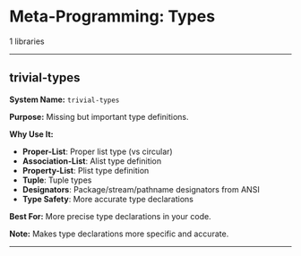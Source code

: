 # Meta-Programming: Types

1 libraries

---

## trivial-types

**System Name:** `trivial-types`

**Purpose:** Missing but important type definitions.

**Why Use It:**
- **Proper-List**: Proper list type (vs circular)
- **Association-List**: Alist type definition
- **Property-List**: Plist type definition
- **Tuple**: Tuple types
- **Designators**: Package/stream/pathname designators from ANSI
- **Type Safety**: More accurate type declarations

**Best For:** More precise type declarations in your code.

**Note:** Makes type declarations more specific and accurate.

---


